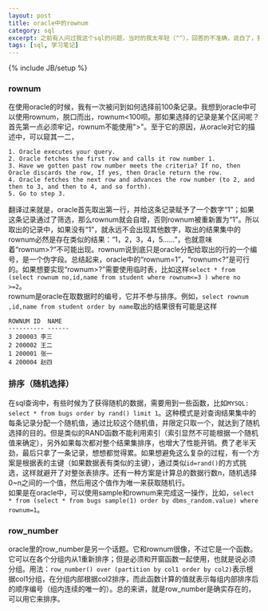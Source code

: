 ```yaml
---
layout: post
title: oracle中的rownum
category: sql
excerpt: 之前有人问过我这个sql的问题，当时的我太年轻（^^），回答的不准确，说白了，我以前对rownum的使用很不了解，只停留在了它的语义上。后来当我再次遇到时，便决心搞清楚其原理。
tags: [sql, 学习笔记]
---
```

{% include JB/setup %}  

### rownum ###
在使用oracle的时候，我有一次被问到如何选择前100条记录。我想到oracle中可以使用rownum，脱口而出，rownum&lt;100呗。那如果选择的记录是某个区间呢？  
首先第一点必须牢记，rownum不能使用">"。至于它的原因，从oracle对它的描述中，可以窥其一二，  

	1. Oracle executes your query.  
	2. Oracle fetches the first row and calls it row number 1.  
	3. Have we gotten past row number meets the criteria? If no, then Oracle discards the row, If yes, then Oracle return the row.  
	4. Oracle fetches the next row and advances the row number (to 2, and then to 3, and then to 4, and so forth).  
	5. Go to step 3.
  
翻译过来就是，oracle首先取出第一行，并给这条记录赋予了一个数字“1”；如果这条记录通过了筛选，那么rownum就会自增，否则rownum被重新置为“1”。所以取出的记录中，如果没有“1”，就永远不会出现其他数字，取出的结果集中的rownum必然是存在类似的结果：“1，2，3，4，5......”，也就意味着“rownum>?”不可能出现。rownum说到底只是oracle分配给取出的行的一个编号，是一个伪字段。总结起来，oracle中的“rownum=1”，“rownum&lt;?”是可行的。如果想要实现“rownum>?”需要使用临时表，比如这样`select * from (select rownum no,id,name from student where rownum<=3 ) where no >=2`。  
rownum是oracle在取数据时的编号，它并不参与排序。例如，`select rownum ,id,name from student order by name`取出的结果很有可能是这样  

	ROWNUM ID  NAME
	---------- ------ 
	3 200003 李三
	2 200002 王二
    1 200001 张一
    4 200004 赵四
### 排序（随机选择） ###
在sql查询中，有些时候为了获得随机的数据，需要用到一些函数，比如`MYSQL: select * from bugs order by rand() limit 1`。这种模式是对查询结果集中的每条记录分配一个随机值，通过比较这个随机值，并限定只取一个，就达到了随机选择的目的。但是类似的RAND函数不能利用索引（索引显然不可能根据一个随机值来确定），另外如果每次都对整个结果集排序，也增大了性能开销。费了老半天劲，最后只拿了一条记录，想想都觉得累。如果想避免这么复杂的过程，有一个方案是根据表的主键（如果数据表有类似的主键），通过类似`id=rand()`的方式挑选，这样就避开了对整张表排序。还有一种方案是计算总的数据行数n，随机选择0~n之间的一个值，然后用这个值作为唯一来获取随机行。  
如果是在oracle中，可以使用sample和rownum来完成这一操作，比如，`select * from (select * from bugs sample(1) order by dbms_random.value) where rownum=1`。
### row_number ###
oracle里的row\_number是另一个话题。它和rownum很像，不过它是一个函数。它可以在各个分组内从1重新排序；但是必须和开窗函数一起使用，也就是说必须分组。用法：`row_number() over (partition by col1 order by col2)`表示根据col1分组，在分组内部根据col2排序，而此函数计算的值就表示每组内部排序后的顺序编号（组内连续的唯一的）。总的来讲，就是row\_number是确实存在的，可以用它来排序。